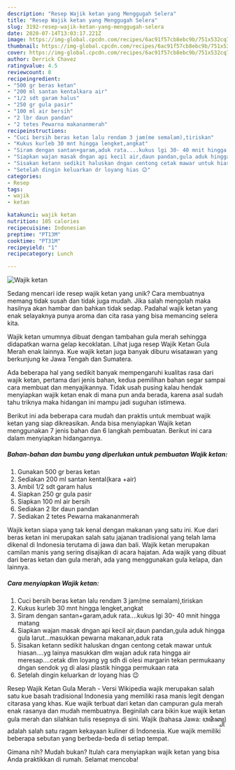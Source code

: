 ```yaml
---
description: "Resep Wajik ketan yang Menggugah Selera"
title: "Resep Wajik ketan yang Menggugah Selera"
slug: 3192-resep-wajik-ketan-yang-menggugah-selera
date: 2020-07-14T13:03:17.221Z
image: https://img-global.cpcdn.com/recipes/6ac91f57cb8ebc9b/751x532cq70/wajik-ketan-foto-resep-utama.jpg
thumbnail: https://img-global.cpcdn.com/recipes/6ac91f57cb8ebc9b/751x532cq70/wajik-ketan-foto-resep-utama.jpg
cover: https://img-global.cpcdn.com/recipes/6ac91f57cb8ebc9b/751x532cq70/wajik-ketan-foto-resep-utama.jpg
author: Derrick Chavez
ratingvalue: 4.5
reviewcount: 8
recipeingredient:
- "500 gr beras ketan"
- "200 ml santan kentalkara air"
- "1/2 sdt garam halus"
- "250 gr gula pasir"
- "100 ml air bersih"
- "2 lbr daun pandan"
- "2 tetes Pewarna makananmerah"
recipeinstructions:
- "Cuci bersih beras ketan lalu rendam 3 jam(me semalam),tiriskan"
- "Kukus kurleb 30 mnt hingga lengket,angkat"
- "Siram dengan santan+garam,aduk rata....kukus lgi 30- 40 mnit hingga matang"
- "Siapkan wajan masak dngan api kecil air,daun pandan,gula aduk hingga gula larut...masukkan pewarna makanan,aduk rata"
- "Sisakan ketann sedikit haluskan dngan centong cetak mawar untuk hiasan....yg lainya masukkan dlm wajan aduk rata hingga air meresap....cetak dlm loyang yg sdh di olesi margarin tekan permukaany dngan sendok yg di alasi plastik hingga permukaan rata"
- "Setelah dingin keluarkan dr loyang hias 😉"
categories:
- Resep
tags:
- wajik
- ketan

katakunci: wajik ketan 
nutrition: 105 calories
recipecuisine: Indonesian
preptime: "PT13M"
cooktime: "PT31M"
recipeyield: "1"
recipecategory: Lunch

---
```



![Wajik ketan](https://img-global.cpcdn.com/recipes/6ac91f57cb8ebc9b/751x532cq70/wajik-ketan-foto-resep-utama.jpg)

Sedang mencari ide resep wajik ketan yang unik? Cara membuatnya memang tidak susah dan tidak juga mudah. Jika salah mengolah maka hasilnya akan hambar dan bahkan tidak sedap. Padahal wajik ketan yang enak selayaknya punya aroma dan cita rasa yang bisa memancing selera kita.

Wajik ketan umumnya dibuat dengan tambahan gula merah sehingga didapatkan warna gelap kecoklatan. Lihat juga resep Wajik Ketan Gula Merah enak lainnya. Kue wajik ketan juga banyak diburu wisatawan yang berkunjung ke Jawa Tengah dan Sumatera.

Ada beberapa hal yang sedikit banyak mempengaruhi kualitas rasa dari wajik ketan, pertama dari jenis bahan, kedua pemilihan bahan segar sampai cara membuat dan menyajikannya. Tidak usah pusing kalau hendak menyiapkan wajik ketan enak di mana pun anda berada, karena asal sudah tahu triknya maka hidangan ini mampu jadi suguhan istimewa.


Berikut ini ada beberapa cara mudah dan praktis untuk membuat wajik ketan yang siap dikreasikan. Anda bisa menyiapkan Wajik ketan menggunakan 7 jenis bahan dan 6 langkah pembuatan. Berikut ini cara dalam menyiapkan hidangannya.

<!--inarticleads1-->

##### Bahan-bahan dan bumbu yang diperlukan untuk pembuatan Wajik ketan:

1. Gunakan 500 gr beras ketan
1. Sediakan 200 ml santan kental(kara +air)
1. Ambil 1/2 sdt garam halus
1. Siapkan 250 gr gula pasir
1. Siapkan 100 ml air bersih
1. Sediakan 2 lbr daun pandan
1. Sediakan 2 tetes Pewarna makananmerah


Wajik ketan siapa yang tak kenal dengan makanan yang satu ini. Kue dari beras ketan ini merupakan salah satu jajanan tradisional yang telah lama dikenal di Indonesia terutama di jawa dan bali. Wajik ketan merupakan camilan manis yang sering disajikan di acara hajatan. Ada wajik yang dibuat dari beras ketan dan gula merah, ada yang menggunakan gula kelapa, dan lainnya. 

<!--inarticleads2-->

##### Cara menyiapkan Wajik ketan:

1. Cuci bersih beras ketan lalu rendam 3 jam(me semalam),tiriskan
1. Kukus kurleb 30 mnt hingga lengket,angkat
1. Siram dengan santan+garam,aduk rata....kukus lgi 30- 40 mnit hingga matang
1. Siapkan wajan masak dngan api kecil air,daun pandan,gula aduk hingga gula larut...masukkan pewarna makanan,aduk rata
1. Sisakan ketann sedikit haluskan dngan centong cetak mawar untuk hiasan....yg lainya masukkan dlm wajan aduk rata hingga air meresap....cetak dlm loyang yg sdh di olesi margarin tekan permukaany dngan sendok yg di alasi plastik hingga permukaan rata
1. Setelah dingin keluarkan dr loyang hias 😉


Resep Wajik Ketan Gula Merah - Versi Wikipedia wajik merupakan salah satu kue basah tradisional Indonesia yang memiliki rasa manis legit dengan citarasa yang khas. Kue wajik terbuat dari ketan dan campuran gula merah enak rasanya dan mudah membuatnya. Beginilah cara bikin kue wajik ketan gula merah dan silahkan tulis resepnya di sini. Wajik (bahasa Jawa: ꦮꦗꦶꦏ꧀) adalah salah satu ragam kekayaan kuliner di Indonesia. Kue wajik memiliki beberapa sebutan yang berbeda-beda di setiap tempat. 

Gimana nih? Mudah bukan? Itulah cara menyiapkan wajik ketan yang bisa Anda praktikkan di rumah. Selamat mencoba!
